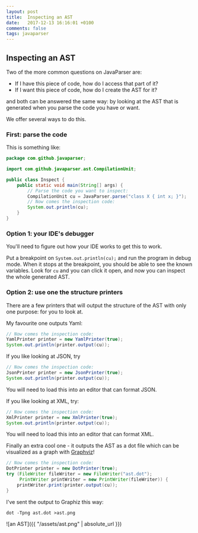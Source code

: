 ```yaml
---
layout: post
title:  Inspecting an AST
date:   2017-12-13 16:16:01 +0100
comments: false
tags: javaparser
---
```

## Inspecting an AST

Two of the more common questions on JavaParser are:
* If I have this piece of code, how do I access that part of it?
* If I want this piece of code, how do I create the AST for it?

and both can be answered the same way:
by looking at the AST that is generated when you parse the code you have or want.

We offer several ways to do this.

### First: parse the code

This is something like:
```java
package com.github.javaparser;

import com.github.javaparser.ast.CompilationUnit;

public class Inspect {
    public static void main(String[] args) {
        // Parse the code you want to inspect:
        CompilationUnit cu = JavaParser.parse("class X { int x; }");
        // Now comes the inspection code:
        System.out.println(cu);
    }
}
```

### Option 1: your IDE's debugger

You'll need to figure out how your IDE works to get this to work.

Put a breakpoint on `System.out.println(cu);` and run the program in debug mode.
When it stops at the breakpoint,
you should be able to see the known variables.
Look for `cu` and you can click it open,
and now you can inspect the whole generated AST.

### Option 2: use one the structure printers

There are a few printers that will output the structure of the AST with only one purpose: for you to look at.

My favourite one outputs Yaml:
```java
// Now comes the inspection code:
YamlPrinter printer = new YamlPrinter(true);
System.out.println(printer.output(cu));
```

If you like looking at JSON, try
```java
// Now comes the inspection code:
JsonPrinter printer = new JsonPrinter(true);
System.out.println(printer.output(cu));
```
You will need to load this into an editor that can format JSON.

If you like looking at XML, try:
```java
// Now comes the inspection code:
XmlPrinter printer = new XmlPrinter(true);
System.out.println(printer.output(cu));
```
You will need to load this into an editor that can format XML.

Finally an extra cool one - it outputs the AST as a dot file which can be visualized as a graph with [Graphviz](http://graphviz.org/)!
```java
// Now comes the inspection code:
DotPrinter printer = new DotPrinter(true);
try (FileWriter fileWriter = new FileWriter("ast.dot");
     PrintWriter printWriter = new PrintWriter(fileWriter)) {
    printWriter.print(printer.output(cu));
}
```
I've sent the output to Graphiz this way:
```
dot -Tpng ast.dot >ast.png
```

![an AST]({{ "/assets/ast.png" | absolute_url }})